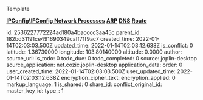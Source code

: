 Template

**<ins>IPConfig\\IFConfig
</ins>**
**<ins>Network Processes</ins>**
**<ins>ARP</ins>**
**<ins>DNS</ins>**
**<ins>Route</ins>**

id: 2536227772224ad180a4bacccc3aa45c
parent_id: 182bd31191ce491690349caff71f9ac7
created_time: 2022-01-14T02:03:03.500Z
updated_time: 2022-01-14T02:03:12.638Z
is_conflict: 0
latitude: 1.36730000
longitude: 103.80140000
altitude: 0.0000
author: 
source_url: 
is_todo: 0
todo_due: 0
todo_completed: 0
source: joplin-desktop
source_application: net.cozic.joplin-desktop
application_data: 
order: 0
user_created_time: 2022-01-14T02:03:03.500Z
user_updated_time: 2022-01-14T02:03:12.638Z
encryption_cipher_text: 
encryption_applied: 0
markup_language: 1
is_shared: 0
share_id: 
conflict_original_id: 
master_key_id: 
type_: 1